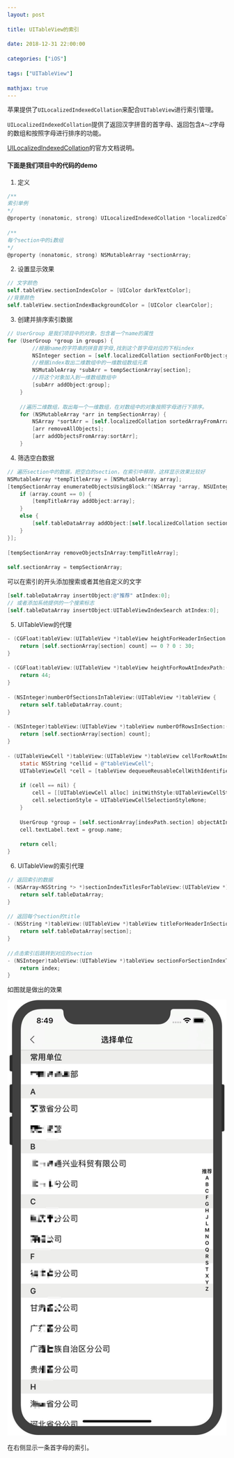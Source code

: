 ```yaml
---
layout: post

title: UITableView的索引

date: 2018-12-31 22:00:00

categories: ["iOS"]

tags: ["UITableView"]

mathjax: true
---
```




苹果提供了`UILocalizedIndexedCollation`来配合`UITableView`进行索引管理。

`UILocalizedIndexedCollation`提供了返回汉字拼音的首字母、返回包含`A～Z`字母的数组和按照字母进行排序的功能。

[UILocalizedIndexedCollation](https://developer.apple.com/documentation/uikit/uilocalizedindexedcollation?language=objc)的官方文档说明。

#### 下面是我们项目中的代码的demo

1. 定义

```objectivec
/**
索引单例
*/
@property (nonatomic, strong) UILocalizedIndexedCollation *localizedCollation;

/**
每个section中的i数组
*/
@property (nonatomic, strong) NSMutableArray *sectionArray;
```

2. 设置显示效果

```objectivec
// 文字颜色
self.tableView.sectionIndexColor = [UIColor darkTextColor];
//背景颜色
self.tableView.sectionIndexBackgroundColor = [UIColor clearColor];

```

3. 创建并排序索引数据

```objectivec
// UserGroup 是我们项目中的对象，包含着一个name的属性
for (UserGroup *group in groups) {
        //根据name的字符串的拼音首字母,找到这个首字母对应的下标index
        NSInteger section = [self.localizedCollation sectionForObject:group collationStringSelector:@selector(name)];
        //根据index取出二维数组中的一维数组数组元素
        NSMutableArray *subArr = tempSectionArray[section];
        //将这个对象加入到一维数组数组中
        [subArr addObject:group];
    }
    
    //遍历二维数组，取出每一个一维数组，在对数组中的对象按照字母进行下排序。
    for (NSMutableArray *arr in tempSectionArray) {
        NSArray *sortArr = [self.localizedCollation sortedArrayFromArray:arr collationStringSelector:@selector(name)];
        [arr removeAllObjects];
        [arr addObjectsFromArray:sortArr];
    }
```

4. 筛选空白数据

```objectivec
// 遍历section中的数据，把空白的section，在索引中移除，这样显示效果比较好
NSMutableArray *tempTitleArray = [NSMutableArray array];
[tempSectionArray enumerateObjectsUsingBlock:^(NSArray *array, NSUInteger idx, BOOL * _Nonnull stop) {
    if (array.count == 0) {
        [tempTitleArray addObject:array];
    }
    else {
        [self.tableDataArray addObject:[self.localizedCollation sectionTitles][idx]];
    }
}];
    
[tempSectionArray removeObjectsInArray:tempTitleArray];

self.sectionArray = tempSectionArray;
```

可以在索引的开头添加搜索或者其他自定义的文字

```objectivec
[self.tableDataArray insertObject:@"推荐" atIndex:0];
// 或者添加系统提供的一个搜索标志
[self.tableDataArray insertObject:UITableViewIndexSearch atIndex:0];
```

5. UITableView的代理

```objectivec
- (CGFloat)tableView:(UITableView *)tableView heightForHeaderInSection:(NSInteger)section {
    return [self.sectionArray[section] count] == 0 ? 0 : 30;
}

- (CGFloat)tableView:(UITableView *)tableView heightForRowAtIndexPath:(NSIndexPath *)indexPath {
    return 44;
}

- (NSInteger)numberOfSectionsInTableView:(UITableView *)tableView {
    return self.tableDataArray.count;
}

- (NSInteger)tableView:(UITableView *)tableView numberOfRowsInSection:(NSInteger)section {    
    return [self.sectionArray[section] count];
}

- (UITableViewCell *)tableView:(UITableView *)tableView cellForRowAtIndexPath:(NSIndexPath *)indexPath {
    static NSString *cellid = @"tableViewCell";
    UITableViewCell *cell = [tableView dequeueReusableCellWithIdentifier:cellid];
    
    if (cell == nil) {
        cell = [[UITableViewCell alloc] initWithStyle:UITableViewCellStyleDefault reuseIdentifier:cellid];
        cell.selectionStyle = UITableViewCellSelectionStyleNone;
    }
    
    UserGroup *group = [self.sectionArray[indexPath.section] objectAtIndex:indexPath.row];
    cell.textLabel.text = group.name;
    
    return cell;
}
```

6. UITableView的索引代理

```objectivec
// 返回索引的数据
- (NSArray<NSString *> *)sectionIndexTitlesForTableView:(UITableView *)tableView {
    return self.tableDataArray;
}

// 返回每个section的title
- (NSString *)tableView:(UITableView *)tableView titleForHeaderInSection:(NSInteger)section {
    return self.tableDataArray[section];
}

//点击索引后跳转到对应的section
- (NSInteger)tableView:(UITableView *)tableView sectionForSectionIndexTitle:(NSString *)title atIndex:(NSInteger)index {
    return index;
}

```



如图就是做出的效果

![](https://raw.githubusercontent.com/dongjiawang/BlogImage/master/img/20190527222605.png)

在右侧显示一条首字母的索引。